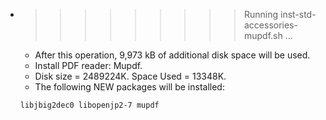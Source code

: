 * >>>>>>>>> Running inst-std-accessories-mupdf.sh ...
  * After this operation, 9,973 kB of additional disk space will be used.
  * Install PDF reader: Mupdf.
  * Disk size = 2489224K. Space Used = 13348K.
  * The following NEW packages will be installed:
  ```bash
  libjbig2dec0 libopenjp2-7 mupdf
  ```
